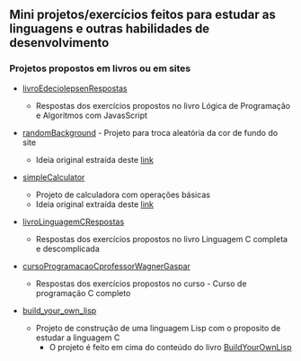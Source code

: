 ## Mini projetos/exercícios feitos para estudar as linguagens e outras habilidades de desenvolvimento

### Projetos propostos em livros ou em sites

- [livroEdecioIepsenRespostas](https://github.com/rmelojefferson/progChallenges/tree/main/livroEdecioIepsenRespostas)
  - Respostas dos exercícios propostos no livro Lógica de Programação e Algoritmos com JavasScript
- [randomBackground](https://rmelojefferson.github.io/progChallenges/randomBackground/) - Projeto para troca aleatória da cor de fundo do site
  - Ideia original estraída deste [link](https://vannilla-js-basic-project-1-background-color.netlify.app/)
- [simpleCalculator](https://rmelojefferson.github.io/progChallenges/simpleCalculator/)
  - Projeto de calculadora com operações básicas
  - Ideia original extraída deste [link](https://jsbeginners.com/calculator-javascript-project/)

- [livroLinguagemCRespostas](https://github.com/rmelojefferson/progChallenges/tree/main/livroLinguageCCompletaDescomplicada)
  - Respostas dos exercícios propostos no livro Linguagem C completa e descomplicada

- [cursoProgramacaoCprofessorWagnerGaspar](https://github.com/rmelojefferson/progChallenges/tree/main/cursoProgramacaoCprofessorWagnerGaspar)
  - Respostas dos exercícios propostos no curso - Curso de programação C completo

- [build_your_own_lisp](https://github.com/rmelojefferson/progChallenges/tree/main/build_your_own_lisp)
  - Projeto de construção de uma linguagem Lisp com o proposito de estudar a linguagem C
  	- O projeto é feito em cima do conteúdo do livro [BuildYourOwnLisp](https://github.com/orangeduck/BuildYourOwnLisp)

